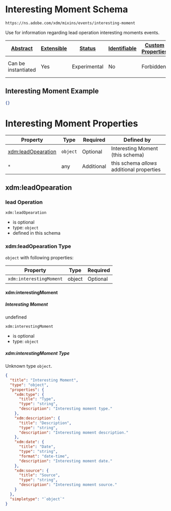 
# Interesting Moment Schema

```
https://ns.adobe.com/xdm/mixins/events/interesting-moment
```

Use for information regarding lead operation interesting moments events.

| [Abstract](../../../../abstract.md) | [Extensible](../../../../extensions.md) | [Status](../../../../status.md) | [Identifiable](../../../../id.md) | [Custom Properties](../../../../extensions.md) | [Additional Properties](../../../../extensions.md) | Defined In |
|-------------------------------------|-----------------------------------------|---------------------------------|-----------------------------------|------------------------------------------------|----------------------------------------------------|------------|
| Can be instantiated | Yes | Experimental | No | Forbidden | Permitted | [mixins/experience-event/events/interesting-moment.schema.json](mixins/experience-event/events/interesting-moment.schema.json) |

## Interesting Moment Example
```json
{}
```

# Interesting Moment Properties

| Property | Type | Required | Defined by |
|----------|------|----------|------------|
| [xdm:leadOpearation](#xdmleadopearation) | `object` | Optional | Interesting Moment (this schema) |
| `*` | any | Additional | this schema *allows* additional properties |

## xdm:leadOpearation
### lead Operation

`xdm:leadOpearation`
* is optional
* type: `object`
* defined in this schema

### xdm:leadOpearation Type


`object` with following properties:


| Property | Type | Required |
|----------|------|----------|
| `xdm:interestingMoment`| object | Optional |



#### xdm:interestingMoment
##### Interesting Moment

undefined

`xdm:interestingMoment`
* is optional
* type: `object`

##### xdm:interestingMoment Type

Unknown type `object`.

```json
{
  "title": "Interesting Moment",
  "type": "object",
  "properties": {
    "xdm:type": {
      "title": "Type",
      "type": "string",
      "description": "Interesting moment type."
    },
    "xdm:description": {
      "title": "Description",
      "type": "string",
      "description": "Interesting moment description."
    },
    "xdm:date": {
      "title": "Date",
      "type": "string",
      "format": "date-time",
      "description": "Interesting moment date."
    },
    "xdm:source": {
      "title": "Source",
      "type": "string",
      "description": "Interesting moment source."
    }
  },
  "simpletype": "`object`"
}
```









